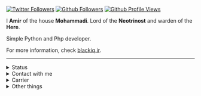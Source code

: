 [![Twitter Followers](https://img.shields.io/twitter/follow/GNU_Amir?label=Twitter&style=flat-square)](https://twitter.com/GNU_Amir)
[![Github Followers](https://img.shields.io/github/followers/BlackIQ?style=flat-square&color=lightgrey)](https://github.com/BlackIQ?tab=followers)
[![Github Profile Views](https://komarev.com/ghpvc/?username=BlackIQ&style=flat-square&color=lightgrey)](.)

I **Amir** of the house **Mohammadi**.
Lord of the **Neotrinost** and warden of the **Here**.

Simple Python and Php developer.

For more information, check [blackiq.ir](https://blackiq.ir).

---

<details>
    <summary>Status</summary>
    <br>

**Github Status**

[![ReadMe Card](https://github-readme-stats.vercel.app/api?username=BlackIQ&show_icons=true&count_private=true&include_all_commits=true)](https://github.com/BlackIQ)

**Streak in commiting**

[![Account Streak](https://github-readme-streak-stats.herokuapp.com/?user=BlackIQ)](https://github.com/BlackIQ)

</details>

<details>
    <summary>Contact with me</summary>
    <br>

**Email or Telegram**

- amirhosseinmohammadi1380@yahoo.com
- Or send them to me@blackiq.ir
- Or use [Telegram](https://t.me/BlackIQ)

</details>

<details>
    <summary>Carrier</summary>

### Neotrinost

I am **CEO and Founder** of **[Neotrinost](https://github.com/Neotrinost)**.

[Official site](https://neotrinost.ir)

[LinkedIn](https://linkedin.com/company/neotrinost)

[Github](https://github.com/Neotrinost)

CTO | Co-Founder : [Annahita Mirhosseini](https://github.com/Annahita2004).

</details>

<details>
    <summary>Other things</summary>

#### I sweared an outh :

```python
Night gathers, and now my watch begins.
It shall not end until my death. I shall take no wife, hold no lands, father no children.
I shall wear no crowns and win no glory.
I shall live and die at my post.
I am the sword in the darkness.
I am the watcher on the walls.
I am the shield that guards the realms of men.
I pledge my life and honor to the Night's Watch, for this night and all the nights to come.
```

**Remember : a lannister always pays his debts.**

</details>